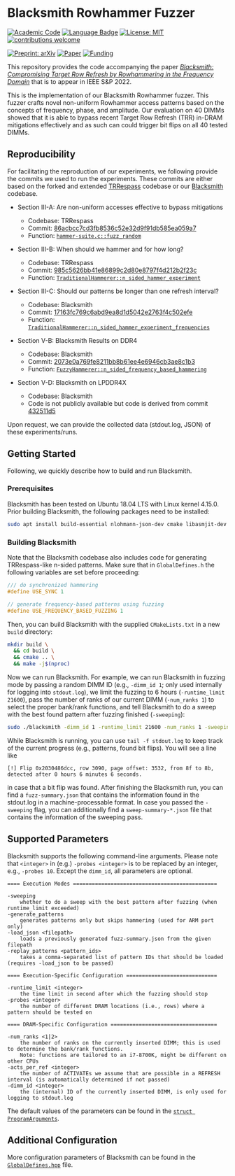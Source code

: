 # Blacksmith Rowhammer Fuzzer

[![Academic Code](https://img.shields.io/badge/Origin-Academic%20Code-C1ACA0.svg?style=flat)]() [![Language Badge](https://img.shields.io/badge/Made%20with-C/C++-blue.svg)](https://isocpp.org/std/the-standard) [![License: MIT](https://img.shields.io/badge/License-MIT-yellow.svg)](https://opensource.org/licenses/MIT) [![contributions welcome](https://img.shields.io/badge/Contributions-welcome-lightgray.svg?style=flat)]()

[![Preprint: arXiv](https://img.shields.io/badge/Preprint-arXiv:0000.0000-orange.svg)](arxiv.org/) [![Paper](https://img.shields.io/badge/To%20appear%20in-IEEE%20S&P%20'22-brightgreen.svg)](https://www.ieee-security.org/TC/SP2022) [![Funding](https://img.shields.io/badge/Grant-NCCR%20Automation%20(51NF40180545)-red.svg)](https://www.ieee-security.org/TC/SP2022)

This repository provides the code accompanying the paper _[Blacksmith: Compromising Target Row Refresh by Rowhammering in the Frequency Domain]()_ that is to appear in IEEE S&P 2022.

This is the implementation of our Blacksmith Rowhammer fuzzer. This fuzzer crafts novel non-uniform Rowhammer access patterns based on the concepts of frequency, phase, and amplitude. Our evaluation on 40 DIMMs showed that it is able to bypass recent Target Row Refresh (TRR) in-DRAM mitigations effectively and as such can could trigger bit flips on all 40 tested DIMMs.

## Reproducibility

For facilitating the reproduction of our experiments, we following provide the commits we used to run the experiments. These commits are either based on the forked and extended [TRRespass](https://github.com/pjattke/trrespass-fork) codebase or our [Blacksmith](https://gitlab.ethz.ch/comsec/blacksmith-project/blacksmith) codebase.

- Section III-A: Are non-uniform accesses effective to bypass mitigations
    - Codebase: TRRespass
    - Commit: [86acbcc7cd3fb8536c52e32d9f91db585ea059a7](https://github.com/pjattke/trrespass-fork/commit/86acbcc7cd3fb8536c52e32d9f91db585ea059a7)
    - Function: [`hammer-suite.c::fuzz_random`](https://github.com/pjattke/trrespass-fork/blob/main/hammersuite/src/hammer-suite.c#L998)
  

- Section III-B: When should we hammer and for how long?
    - Codebase: TRRespass
    - Commit: [985c5626bb41e86899c2d80e8797f4d212b2f23c](https://gitlab.ethz.ch/comsec/blacksmith-project/blacksmith/-/commit/985c5626bb41e86899c2d80e8797f4d212b2f23c)
    - Function: [`TraditionalHammerer::n_sided_hammer_experiment`](https://gitlab.ethz.ch/comsec/blacksmith-project/blacksmith/-/blob/985c5626bb41e86899c2d80e8797f4d212b2f23c/src/Forges/TraditionalHammerer.cpp#L77)


- Section III-C: Should our patterns be longer than one refresh interval?
    - Codebase: Blacksmith
    - Commit: [17163fc769c6abd9ea8d1d5042e2763f4c502efe](https://gitlab.ethz.ch/comsec/blacksmith-project/blacksmith/-/commit/17163fc769c6abd9ea8d1d5042e2763f4c502efe)
    - Function: [`TraditionalHammerer::n_sided_hammer_experiment_frequencies`](https://gitlab.ethz.ch/comsec/blacksmith-project/blacksmith/-/blob/17163fc769c6abd9ea8d1d5042e2763f4c502efe/src/Forges/TraditionalHammerer.cpp#L314)

    
- Section V-B: Blacksmith Results on DDR4
    - Codebase: Blacksmith
    - Commit: [2073e0a769fe8211bb8b61ee4e6946cb3ae8c1b3](https://gitlab.ethz.ch/comsec/blacksmith-project/blacksmith/-/commit/2073e0a769fe8211bb8b61ee4e6946cb3ae8c1b3)
    - Function: [`FuzzyHammerer::n_sided_frequency_based_hammering`](https://gitlab.ethz.ch/comsec/blacksmith-project/blacksmith/-/blob/master/src/Forges/FuzzyHammerer.cpp#L18)


- Section V-D: Blacksmith on LPDDR4X
    - Codebase: Blacksmith
    - Code is not publicly available but code is derived from commit [432511d5](https://gitlab.ethz.ch/comsec/blacksmith-project/blacksmith/-/commit/432511d5a23e9fa594d103972889bc18f24a319b)

Upon request, we can provide the collected data (stdout.log, JSON) of these experiments/runs.

## Getting Started

Following, we quickly describe how to build and run Blacksmith.

### Prerequisites

Blacksmith has been tested on Ubuntu 18.04 LTS with Linux kernel 4.15.0. Prior building Blacksmith, the following packages need to be installed:

```bash
sudo apt install build-essential nlohmann-json-dev cmake libasmjit-dev
```

### Building Blacksmith

Note that the Blacksmith codebase also includes code for generating TRRespass-like n-sided patterns. Make sure that in `GlobalDefines.h` the following variables are set before proceeding:

```cpp
/// do synchronized hammering
#define USE_SYNC 1

// generate frequency-based patterns using fuzzing
#define USE_FREQUENCY_BASED_FUZZING 1
```

Then, you can build Blacksmith with the supplied `CMakeLists.txt` in a new `build` directory:

```bash
mkdir build \ 
  && cd build \
  && cmake .. \
  && make -j$(nproc)
```

Now we can run Blacksmith. For example, we can run Blacksmith in fuzzing mode by passing a random DIMM ID (e.g., `-dimm_id 1`; only used internally for logging into `stdout.log`), we limit the fuzzing to 6 hours (`-runtime_limit 21600`), pass the number of ranks of our current DIMM (`-num_ranks 1`) to select the proper bank/rank functions, and tell Blacksmith to do a sweep with the best found pattern after fuzzing finished (`-sweeping`): 

```bash
sudo ./blacksmith -dimm_id 1 -runtime_limit 21600 -num_ranks 1 -sweeping  
```

While Blacksmith is running, you can use `tail -f stdout.log` to keep track of the current progress (e.g., patterns, found bit flips). You will see a line like 
```
[!] Flip 0x2030486dcc, row 3090, page offset: 3532, from 8f to 8b, detected after 0 hours 6 minutes 6 seconds.
```
in case that a bit flip was found. After finishing the Blacksmith run, you can find a `fuzz-summary.json` that contains the information found in the stdout.log in a machine-processable format. In case you passed the `-sweeping` flag, you can additionally find a `sweep-summary-*.json` file that contains the information of the sweeping pass.

## Supported Parameters

Blacksmith supports the following command-line arguments.
Please note that `<integer>` in (e.g.) `-probes <integer>` is to be replaced by an integer, e.g., `-probes 10`.
Except the `dimm_id`, all parameters are optional.

```
==== Execution Modes ==============================================

-sweeping                       
    whether to do a sweep with the best pattern after fuzzing (when runtime_limit exceeded)
-generate_patterns              
    generates patterns only but skips hammering (used for ARM port only)    
-load_json <filepath>           
    loads a previously generated fuzz-summary.json from the given filepath       
-replay_patterns <pattern_ids>  
    takes a comma-separated list of pattern IDs that should be loaded (requires -load_json to be passed)

==== Execution-Specific Configuration =============================

-runtime_limit <integer>
    the time limit in second after which the fuzzing should stop 
-probes <integer>
    the number of different DRAM locations (i.e., rows) where a pattern should be tested on

==== DRAM-Specific Configuration ==================================

-num_ranks <1|2>                
    the number of ranks on the currently inserted DIMM; this is used to determine the bank/rank functions. 
    Note: functions are tailored to an i7-8700K, might be different on other CPUs 
-acts_per_ref <integer>         
    the number of ACTIVATEs we assume that are possible in a REFRESH interval (is automatically determined if not passed) 
-dimm_id <integer>
    the (internal) ID of the currently inserted DIMM, is only used for logging to stdout.log
```

The default values of the parameters can be found in the [`struct ProgramArguments`](https://gitlab.ethz.ch/comsec/blacksmith-project/blacksmith/-/blob/master/include/Blacksmith.hpp#L8).

## Additional Configuration

More configuration parameters of Blacksmith can be found in the [`GlobalDefines.hpp`](https://gitlab.ethz.ch/comsec/blacksmith-project/blacksmith/-/blob/master/include/GlobalDefines.hpp) file.
